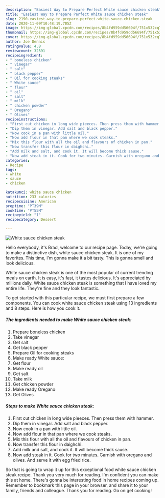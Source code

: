 ```yaml
---
description: "Easiest Way to Prepare Perfect White sauce chicken steak"
title: "Easiest Way to Prepare Perfect White sauce chicken steak"
slug: 2190-easiest-way-to-prepare-perfect-white-sauce-chicken-steak
date: 2020-11-09T10:48:19.705Z
image: https://img-global.cpcdn.com/recipes/8b4fd959dd56694f/751x532cq70/white-sauce-chicken-steak-recipe-main-photo.jpg
thumbnail: https://img-global.cpcdn.com/recipes/8b4fd959dd56694f/751x532cq70/white-sauce-chicken-steak-recipe-main-photo.jpg
cover: https://img-global.cpcdn.com/recipes/8b4fd959dd56694f/751x532cq70/white-sauce-chicken-steak-recipe-main-photo.jpg
author: Joe Dennis
ratingvalue: 4.8
reviewcount: 32591
recipeingredient:
- " boneless chicken"
- " vinegar"
- " salt"
- " black pepper"
- " Oil for cooking steaks"
- " White sauce"
- " flour"
- " oil"
- " salt"
- " milk"
- " chicken powder"
- " Oregano"
- " Olives"
recipeinstructions:
- "First cut chicken in long wide pieeces. Then press them with hammer."
- "Dip them in vinegar. Add salt and black pepper."
- "Now cook in a pan with little oil."
- "Now add flour in that pan where we cook steaks."
- "Mix this flour with all the oil and flavours of chicken in pan."
- "Now transfer this flour in daighchi."
- "Add milk and salt, and cook it. It will become thick sause."
- "Now add steak in it. Cook for two minutes. Garnish with oregano and olives. And serve it with egg fried rice."
categories:
- Recipe
tags:
- white
- sauce
- chicken

katakunci: white sauce chicken 
nutrition: 233 calories
recipecuisine: American
preptime: "PT39M"
cooktime: "PT55M"
recipeyield: "1"
recipecategory: Dessert

---
```



![White sauce chicken steak](https://img-global.cpcdn.com/recipes/8b4fd959dd56694f/751x532cq70/white-sauce-chicken-steak-recipe-main-photo.jpg)

Hello everybody, it's Brad, welcome to our recipe page. Today, we're going to make a distinctive dish, white sauce chicken steak. It is one of my favorites. This time, I'm gonna make it a bit tasty. This is gonna smell and look delicious.

White sauce chicken steak is one of the most popular of current trending meals on earth. It is easy, it's fast, it tastes delicious. It's appreciated by millions daily. White sauce chicken steak is something that I have loved my entire life. They're fine and they look fantastic.




To get started with this particular recipe, we must first prepare a few components. You can cook white sauce chicken steak using 13 ingredients and 8 steps. Here is how you cook it.

<!--inarticleads1-->

##### The ingredients needed to make White sauce chicken steak:

1. Prepare  boneless chicken
1. Take  vinegar
1. Get  salt
1. Get  black pepper
1. Prepare  Oil for cooking steaks
1. Make ready  White sauce:
1. Get  flour
1. Make ready  oil
1. Get  salt
1. Take  milk
1. Get  chicken powder
1. Make ready  Oregano
1. Get  Olives




<!--inarticleads2-->

##### Steps to make White sauce chicken steak:

1. First cut chicken in long wide pieeces. Then press them with hammer.
1. Dip them in vinegar. Add salt and black pepper.
1. Now cook in a pan with little oil.
1. Now add flour in that pan where we cook steaks.
1. Mix this flour with all the oil and flavours of chicken in pan.
1. Now transfer this flour in daighchi.
1. Add milk and salt, and cook it. It will become thick sause.
1. Now add steak in it. Cook for two minutes. Garnish with oregano and olives. And serve it with egg fried rice.




So that is going to wrap it up for this exceptional food white sauce chicken steak recipe. Thank you very much for reading. I'm confident you can make this at home. There's gonna be interesting food in home recipes coming up. Remember to bookmark this page in your browser, and share it to your family, friends and colleague. Thank you for reading. Go on get cooking!
